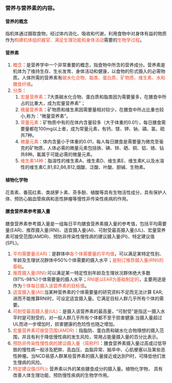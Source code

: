 
### 营养与营养素的内容。

#### 营养的概念

指机体通过摄取食物，经过体内消化、吸收和代谢，利用食物中对身体有益的物质作为<span style="color: #e94829;">构建机体组织器官、满足生理功能和身体活动</span>需要的<span style="color: #e94829;">生物学过程</span>。

#### 营养素
1. <span style="color: #e94829;">概念</span>：是营养学中一个非常重要的概念，指食物中所含的营养成分。营养素是机体为了维持生存、生长发育、身体活动和健康，以食物的形式摄入的必需物质。人体所需的营养素有<span style="color: #e94829;">碳水化合物、脂类、蛋白质、矿物质、维生素、水和膳食纤维</span>。
2. <span style="color: #e94829;">分类</span>：
	1. <span style="color: #e94829;">宏量营养素</span>：7大类碳水化合物、蛋白质和脂类因为需要量多，在膳食中所占的比重大，成为宏量营养素"；
	2. <span style="color: #e94829;">微量营养素</span>：矿物质和维生素因需要量相对较少，在膳食中所占比重也较小\,称为：“微量营养素”。
	3. <span style="color: #e94829;">常量元素</span>：矿物质中有的在体内含量较多（大于体重的0.01），每日膳食需要量都在100mg以上者，成为常量元素，有钙、镁、钾、钠、磷、氯、硫共7种。
	4. <span style="color: #e94829;">微量元素</span>：体内含量小于体重的0.01，每人每日膳食是需要量为微克至毫克的矿物质，人体必需的微量元素包括铁、碘、锌、硒、铜、铝、铬、钻共8种。氟属于可能必需的微量元素。
	5. <span style="color: #e94829;">维生素14种</span>：脂溶性的维生素A、维生素D、维生素E、维生素K,以及水溶性的维生素C,B1,B2,B6,B12,烟酸、泛酸、叶酸、胆碱、生物素。


#### 植物化学物

花青素、番茄红素、类胡萝卜素、茶多酚、植酸等具有生物活性成分，具有保护人体、预防心脑血管疾病和恶性肿瘤等慢性非传染性疾病的作用。

#### 膳食营养素参考摄入量

膳食营养素参考摄入量是一组每日平均膳食营养素摄入量的参考值，包括平均需要量(EAR)、推荐摄入量(RNI)、适宜摄入量(AI)、可耐受最高摄入量(UL)、宏量营养素可接受范围(AMDR)、预防非传染性慢性病的建议摄入量(PI)、特定建议值(SPL)。

1. <span style="color: #e94829;">平均需要量(EAR)</span>：是群体中<span style="color: #e94829;">各个体需要量的平均值</span>，可以满足某特定性别、年龄及生理状况群体中50%个体需要的摄入水平；<span style="color: #e94829;">是制订推荐摄入量(RNI)的基础</span>。
2. <span style="color: #e94829;">推荐摄入量(RNI)</span>:可以满足某一特定性别年龄及生理状况群体绝大多数(97%-98%)个体需要量的摄人水平；<span style="color: #e94829;">RNI是以EAR为基础制定的</span>，主要用途是作为<span style="color: #e94829;">个体每日摄入该营养素的目标值</span>。
3. <span style="color: #e94829;">适宜摄入量(AI)</span>:当某种营养素的个体需要量的研究资料不足而无法计算
	EAR,进而不能推算RNI时，可设定适宜摄入量。它满足目标人群几乎所有个体的需要。
4. <span style="color: #e94829;">可耐受最高摄入量(UL)</span>：是摄入该营养素的最高量，“可耐受"是指这一摄入水平时是可耐受的，对一般人群几乎所有个体都不至于损害健康.当摄入量超过UL而进一步增加时，损害健康的危险性也随之增加。
5. <span style="color: #e94829;">宏量营养素可接受范围(AMDR)</span>：指脂防、蛋白质和碳水化合物理想的摄入范围，并且有利于降低慢性病的发生风险，常用占能量摄入量的百分比表示。
6. <span style="color: #e94829;">预防非传染性慢性病的建议摄入量（简称PI)</span>：膳食营养素摄入量过高或过低导致的慢性病一般涉及肥胖、高血压、血脂异常、脑卒中、心肌梗塞以及某些恶性肿瘤。当NCD易感人群某些营养素的摄入量接近或达到PI时，可降低他们发生慢病的风险。
7. <span style="color: #e94829;">特定建议值(SPL)</span>: 营养素以外的某些膳食成分的摄入量。植物化学物，
	具有改善人体生理功能、预防慢性疾病的生物学作用。
